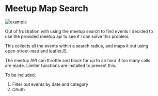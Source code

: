 # Meetup Map Search

![example](https://user-images.githubusercontent.com/26166787/30184455-b6999c12-93e3-11e7-8392-c83cd7545a59.jpg)

Out of frustration with using the meetup search to find events I decided to use the provided meetup api to see if I can solve this problem.

This collects all the events within a search radius, and maps it out using open-street-map and leafletJS.

The meetup API can throttle and block for up to an hour if too many calls are made. Limiter functions are installed to prevent this.

To be included:
1) Filter out events by date and category
2) OAuth

